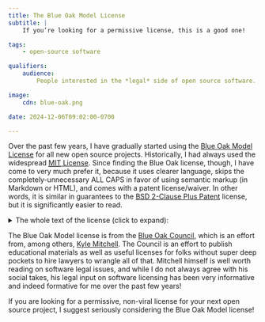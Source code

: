 ```yaml
---
title: The Blue Oak Model License
subtitle: |
    If you’re looking for a permissive license, this is a good one!

tags:
    - open-source software

qualifiers:
    audience:
        People interested in the *legal* side of open source software.

image:
    cdn: blue-oak.png

date: 2024-12-06T09:02:00-0700

---
```


Over the past few years, I have gradually started using the [Blue Oak Model License][blue-oak] for all new open source projects. Historically, I had always used the widespread [<abbr title="Massachusetts Institute of Technology">MIT</abbr> License][mit]. Since finding the Blue Oak license, though, I have come to very much prefer it, because it uses clearer language, skips the completely-unnecessary ALL CAPS in favor of using semantic markup (in Markdown or <abbr>HTML</abbr>), and comes with a patent license/waiver. In other words, it is similar in guarantees to the [<abbr>BSD</abbr> 2-Clause Plus Patent][bsd2p] license, but it is significantly easier to read.

[blue-oak]: https://blueoakcouncil.org/license/1.0.0
[mit]: https://mit-license.org
[bsd2p]: https://spdx.org/licenses/BSD-2-Clause-Patent.html

<details><summary>The whole text of the license (click to expand):</summary>

> # Blue Oak Model License
>
> Version 1.0.0
>
> ## Purpose
>
> This license gives everyone as much permission to work with
> this software as possible, while protecting contributors
> from liability.
>
> ## Acceptance
>
> In order to receive this license, you must agree to its
> rules.  The rules of this license are both obligations
> under that agreement and conditions to your license.
> You must not do anything with this software that triggers
> a rule that you cannot or will not follow.
>
> ## Copyright
>
> Each contributor licenses you to do everything with this
> software that would otherwise infringe that contributor's
> copyright in it.
>
> ## Notices
>
> You must ensure that everyone who gets a copy of
> any part of this software from you, with or without
> changes, also gets the text of this license or a link to
> <https://blueoakcouncil.org/license/1.0.0>.
> 
> ## Excuse
>
> If anyone notifies you in writing that you have not
> complied with [Notices](#notices), you can keep your
> license by taking all practical steps to comply within 30
> days after the notice.  If you do not do so, your license
> ends immediately.
>
> ## Patent
>
> Each contributor licenses you to do everything with this
> software that would otherwise infringe any patent claims
> they can license or become able to license.
>
> ## Reliability
>
> No contributor can revoke this license.
>
> ## No Liability
>
> ***As far as the law allows, this software comes as is,
> without any warranty or condition, and no contributor
> will be liable to anyone for any damages related to this
> software or this license, under any kind of legal claim.***

</details>

The Blue Oak Model license is from the [Blue Oak Council][boc], which is an effort from, among others, [Kyle Mitchell][km]. The Council is an effort to publish educational materials as well as useful licenses for folks without super deep pockets to hire lawyers to wrangle all of that. Mitchell himself is well worth reading on software legal issues, and while I do not always agree with his social takes, his legal input on software licensing has been very informative and indeed formative for me over the past few years!

If you are looking for a permissive, non-viral license for your next open source project, I suggest seriously considering the Blue Oak Model license!

[boc]: https://blueoakcouncil.org
[km]: https://kemitchell.com
